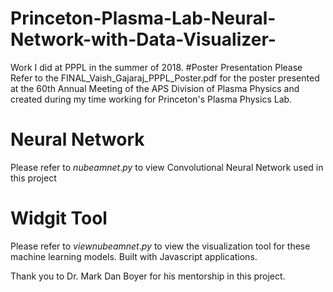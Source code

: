 # Princeton-Plasma-Lab-Neural-Network-with-Data-Visualizer-
Work I did at PPPL in the summer of 2018.
#Poster Presentation
Please Refer to the FINAL_Vaish_Gajaraj_PPPL_Poster.pdf for the poster presented at the 60th Annual Meeting of the APS Division of Plasma Physics and created during my time working for Princeton's Plasma Physics Lab.

# Neural Network
Please refer to $nubeamnet.py$ to view Convolutional Neural Network used in this project

# Widgit Tool 
Please refer to $viewnubeamnet.py$ to view the visualization tool for these machine learning models. Built with Javascript applications.  


Thank you to Dr. Mark Dan Boyer for his mentorship in this project.
